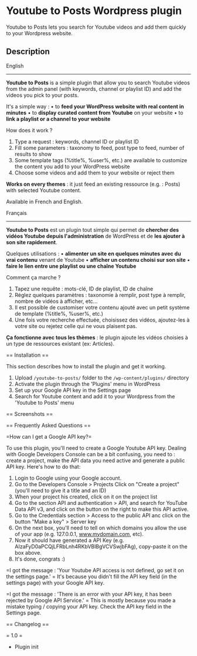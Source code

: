 # Youtube to Posts Wordpress plugin

Youtube to Posts lets you search for Youtube videos and add them quickly to your Wordpress website.

## Description

English
_________________________

**Youtube to Posts** is a simple plugin that allow you to search Youtube videos from the admin panel (with keywords, channel or playlist ID) and add the videos you pick to your posts.

It's a simple way :
• to **feed your WordPress website with real content in minutes**
• to **display curated content from Youtube** on your website
• to **link a playlist or a channel to your website**

How does it work ?
1. Type a request : keywords, channel ID or playlist ID
2. Fill some parameters : taxonomy to feed, post type to feed, number of results to show
3. Some template tags (%title%, %user%, etc.) are available to customize the content you add to your WordPress website
4. Choose some videos and add them to your website or reject them

**Works on every themes** : it just feed an existing ressource (e.g. : Posts) with selected Youtube content.

Available in French and English.

Français
_________________________

**Youtube to Posts** est un plugin tout simple qui permet de **chercher des vidéos Youtube depuis l'administration** de WordPress et de **les ajouter à son site rapidement**.

Quelques utilisations :
• **alimenter un site en quelques minutes avec du vrai contenu** venant de Youtube
• **afficher un contenu choisi sur son site**
• **faire le lien entre une playlist ou une chaîne Youtube**

Comment ça marche ?
1. Tapez une requête : mots-clé, ID de playlist, ID de chaîne
2. Réglez quelques paramètres : taxonomie à remplir, post type à remplir, nombre de vidéos à afficher, etc...
3. Il est possible de customiser votre contenu ajouté avec un petit système de template (%title%, %user%, etc.)
4. Une fois votre recherche effectuée, choisissez des vidéos, ajoutez-les à votre site ou rejetez celle qui ne vous plaisent pas.

**Ça fonctionne avec tous les thèmes** : le plugin ajoute les vidéos choisies à un type de ressources existant (ex: Articles).

== Installation ==

This section describes how to install the plugin and get it working.

1. Upload `/youtube-to-posts/` folder to the `/wp-content/plugins/` directory
2. Activate the plugin through the 'Plugins' menu in WordPress
3. Set up your Google API key in the Settings page
4. Search for Youtube content and add it to your Wordpress from the 'Youtube to Posts' menu


== Screenshots ==

== Frequently Asked Questions ==

=How can I get a Google API key?=

To use this plugin, you'll need to create a Google Youtube API key. Dealing with Google Developers Console can be a bit confusing, you need to : create a project, make the API data you need active and generate a public API key. Here's how to do that:
1. Login to Google using your Google account.
2. Go to the Developers Console > Projects
Click on "Create a project" (you'll need to give it a title and an ID)
3. When your project his created, click on it on the project list
4. Go to the section API and authentication > API, and search for YouTube Data API v3, and click on the button on the right to make this API active.
5. Go to the Credentials section > Access to the public API anc click on the button "Make a key" > Server key
6. On the next box, you'll need to tell on which domains you allow the use of your app (e.g. 127.0.0.1, www.mydomain.com, etc).
7. Now it should have generated a API Key (e.g. AIzaFyD0aPCQjLFRbLnh4RKbVBlBgVCVSwjbFAg), copy-paste it on the box above.
8. It's done, congrats :)

=I got the message : 'Your Youtube API access is not defined, go set it on the settings page.' =
It's because you didn't fill the API key field (in the settings page) with your Google API key.

=I got the message : 'There is an error with your API key, it has been rejected by Google API Service.' =
This is mostly because you made a mistake typing / copying your API key. Check the API key field in the Settings page.


== Changelog ==

= 1.0 =
* Plugin init
